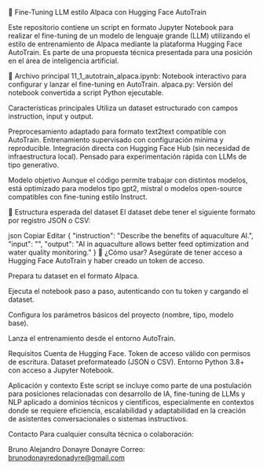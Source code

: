 🦙 Fine-Tuning LLM estilo Alpaca con Hugging Face AutoTrain

Este repositorio contiene un script en formato Jupyter Notebook para realizar el fine-tuning de un modelo de lenguaje grande (LLM) utilizando el estilo de entrenamiento de Alpaca mediante la plataforma Hugging Face AutoTrain. Es parte de una propuesta técnica presentada para una posición en el área de inteligencia artificial.

📄 Archivo principal
11_1_autotrain_alpaca.ipynb: Notebook interactivo para configurar y lanzar el fine-tuning en AutoTrain.
alpaca.py: Versión del notebook convertida a script Python ejecutable.

Características principales
Utiliza un dataset estructurado con campos instruction, input y output.

  Preprocesamiento adaptado para formato text2text compatible con AutoTrain.
  Entrenamiento supervisado con configuración mínima y reproducible.
  Integración directa con Hugging Face Hub (sin necesidad de infraestructura local).
  Pensado para experimentación rápida con LLMs de tipo generativo.

Modelo objetivo
Aunque el código permite trabajar con distintos modelos, está optimizado para modelos tipo gpt2, mistral o modelos open-source compatibles con fine-tuning estilo Instruct.

📂 Estructura esperada del dataset
El dataset debe tener el siguiente formato por registro JSON o CSV:

json
Copiar
Editar
{
  "instruction": "Describe the benefits of aquaculture AI.",
  "input": "",
  "output": "AI in aquaculture allows better feed optimization and water quality monitoring."
}
🚀 ¿Cómo usar?
Asegúrate de tener acceso a Hugging Face AutoTrain y haber creado un token de acceso.

Prepara tu dataset en el formato Alpaca.

Ejecuta el notebook paso a paso, autenticando con tu token y cargando el dataset.

Configura los parámetros básicos del proyecto (nombre, tipo, modelo base).

Lanza el entrenamiento desde el entorno AutoTrain.

Requisitos
Cuenta de Hugging Face.
Token de acceso válido con permisos de escritura.
Dataset preformateado (JSON o CSV).
Entorno Python 3.8+ con acceso a Jupyter Notebook.

Aplicación y contexto
Este script se incluye como parte de una postulación para posiciones relacionadas con desarrollo de IA, fine-tuning de LLMs y NLP aplicado a dominios técnicos y científicos, especialmente en contextos donde se requiere eficiencia, escalabilidad y adaptabilidad en la creación de asistentes conversacionales o sistemas instructivos.

 Contacto
Para cualquier consulta técnica o colaboración:

Bruno Alejandro Donayre Donayre
Correo: brunodonayredonadyre@gmail.com


